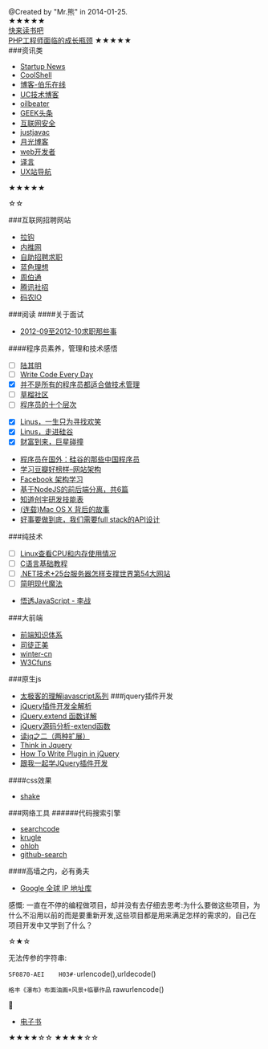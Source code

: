 @Created by "Mr.熊" in 2014-01-25.  
★★★★★  
[快来读书吧](https://github.com/webeautiful/xiongfs/blob/master/reading/reading.md)  
[PHP工程师面临的成长瓶颈](http://blog.csdn.net/a923544197/article/details/7497432)
★★★★★  
###资讯类
* [Startup News](http://news.dbanotes.net/)
* [CoolShell](http://coolshell.cn/)
* [博客-伯乐在线](http://blog.jobbole.com/)
* [UC技术博客](http://tech.uc.cn/)
* [oilbeater](http://oilbeater.com/index.html)
* [GEEK头条](http://geek.csdn.net/)
* [互联网安全](http://www.freebuf.com/)
* [justjavac](http://justjavac.com/)
* [月光博客](http://www.williamlong.info/)
* [web开发者](http://www.admin10000.com/)
* [译言](http://www.yeeyan.org/)
* [UX站导航](http://www.lbsvision.com/hao)

★★★★★

☆☆  

###互联网招聘网站
* [拉钩](http://www.lagou.com/)
* [内推网](http://www.neitui.me/)
* [自助招聘求职](https://jobsdigg.com/)
* [蓝色理想](http://job.blueidea.com/)
* [周伯通](http://www.jobtong.com/)
* [腾讯社招](http://imgcache.qq.com/isd/index.html)
* [码农IO](http://job.manong.io/)

###阅读
####关于面试
* [2012-09至2012-10求职那些事](http://srhang.iteye.com/blog/1705651)

####程序员素养，管理和技术感悟
- [ ] [陆其明](http://blog.csdn.net/happydeer)
- [ ] [Write Code Every Day](http://ejohn.org/blog/write-code-every-day/)
- [x] [并不是所有的程序员都适合做技术管理](http://www.csdn.net/article/2014-06-13/2820217)
- [ ] [草榴社区](http://cl.man.lv/)
- [ ] [程序员的十个层次](http://jianshu.io/p/xTNAyU)
* [x] [Linus，一生只为寻找欢笑](http://mp.weixin.qq.com/s?__biz=MjM5ODQ2MDIyMA==&mid=200486872&idx=1&sn=36d0b252a62847df9aad9f83ef7b9a62)
* [x] [Linus，走进硅谷](http://www.aiweibang.com/yuedu/tech/780509.html)
* [x] [财富到来，巨星碰撞](http://www.wtoutiao.com/a/310222.html)
* [程序员在国外：硅谷的那些中国程序员](http://blog.jobbole.com/68092/)
* [学习豆瓣好榜样–网站架构](http://dbanotes.net/arch/douban_arch.html)
* [Facebook 架构学习](http://dbanotes.net/arch/facebook_arch_note.html)
* [基于NodeJS的前后端分离，共6篇](http://ued.taobao.org/blog/2014/04/full-stack-development-with-nodejs/)
* [知道创宇研发技能表](blog.knownsec.com/Knownsec_RD_Checklist/v2.2.html)
* [(连载)Mac OS X 背后的故事](http://www.programmer.com.cn/6727/)
* [好事要做到底，我们需要full stack的API设计](http://www.blogjava.net/OneEyeWolf/archive/2008/01/01/171990.html)

###纯技术
* [ ] [Linux查看CPU和内存使用情况](http://www.cnblogs.com/xd502djj/archive/2011/03/01/1968041.html)
* [ ] [C语言基础教程](http://computer.howstuffworks.com/c23.htm/printable)
* [ ] [.NET技术+25台服务器怎样支撑世界第54大网站](http://news.html5tricks.com/donet-25-server-stackoverflow.html)
* [ ] [简明现代魔法](http://www.nowamagic.net/)
* [悟透JavaScript - 李战](http://www.cnblogs.com/leadzen/archive/2008/02/25/1073404.html)

###大前端
* [前端知识体系](http://ecomfe.duapp.com/)
* [司徒正美](http://www.cnblogs.com/rubylouvre/tag/javascript/)
* [winter-cn](http://www.cnblogs.com/winter-cn/)
* [W3Cfuns](http://www.w3cfuns.com/portal.php '面试题')

###原生js
* [太极客的理解javascript系列](http://blog.segmentfault.com/nightire/1190000000347914)
###jquery插件开发
* [jQuery插件开发全解析](http://www.iteye.com/topic/545971)
* [jQuery.extend 函数详解](http://www.cnblogs.com/RascallySnake/archive/2010/05/07/1729563.html)
* [jQuery源码分析-extend函数](http://www.iteye.com/topic/714705)
* [读jq之二（两种扩展）](http://www.iteye.com/topic/566490)
* [Think in Jquery](http://www.blogjava.net/OneEyeWolf/archive/2008/07/15/215042.html)
* [How To Write Plugin in jQuery](http://www.codeproject.com/Articles/291290/How-To-Write-Plugin-in-jQuery)
* [跟我一起学JQuery插件开发](http://www.cnblogs.com/xiaopohou/articles/2435581.html)

####css效果

* [shake](http://elrumordelaluz.github.io/csshake/#1)

###网络工具
######代码搜索引擎
* [searchcode](https://searchcode.com/)
* [krugle](http://www.krugle.org/)
* [ohloh](http://code.ohloh.net/)
* [github-search](https://github.com/search)

####高墙之内，必有勇夫

* [Google 全球 IP 地址库](https://github.com/justjavac/Google-IPs)

感慨: 一直在不停的编程做项目，却并没有去仔细去思考:为什么要做这些项目，为什么不沿用以前的而是要重新开发,这些项目都是用来满足怎样的需求的，自己在项目开发中又学到了什么？

☆★☆  

无法传参的字符串:

`SF0870-AEI    H03#·`urlencode(),urldecode()

`格丰《瀑布》布面油画+风景+临摹作品`  rawurlencode()

:beer:

* [电子书](http://www.chnxp.com.cn/)

★★★★☆☆
★★★★☆☆
